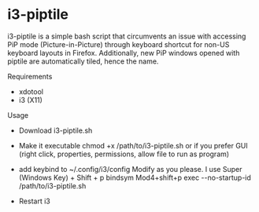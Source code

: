 # i3-piptile
i3-piptile is a simple bash script that circumvents an issue with accessing PiP mode (Picture-in-Picture) through keyboard shortcut for non-US keyboard layouts in Firefox. Additionally, new PiP windows opened with piptile are automatically tiled, hence the name.

Requirements
- xdotool
- i3 (X11)

Usage
- Download i3-piptile.sh
  
- Make it executable
chmod +x /path/to/i3-piptile.sh
or if you prefer GUI
(right click, properties, permissions, allow file to run as program)

- add keybind to ~/.config/i3/config
Modify as you please. I use Super (Windows Key) + Shift + p
bindsym Mod4+shift+p exec --no-startup-id /path/to/i3-piptile.sh

- Restart i3
